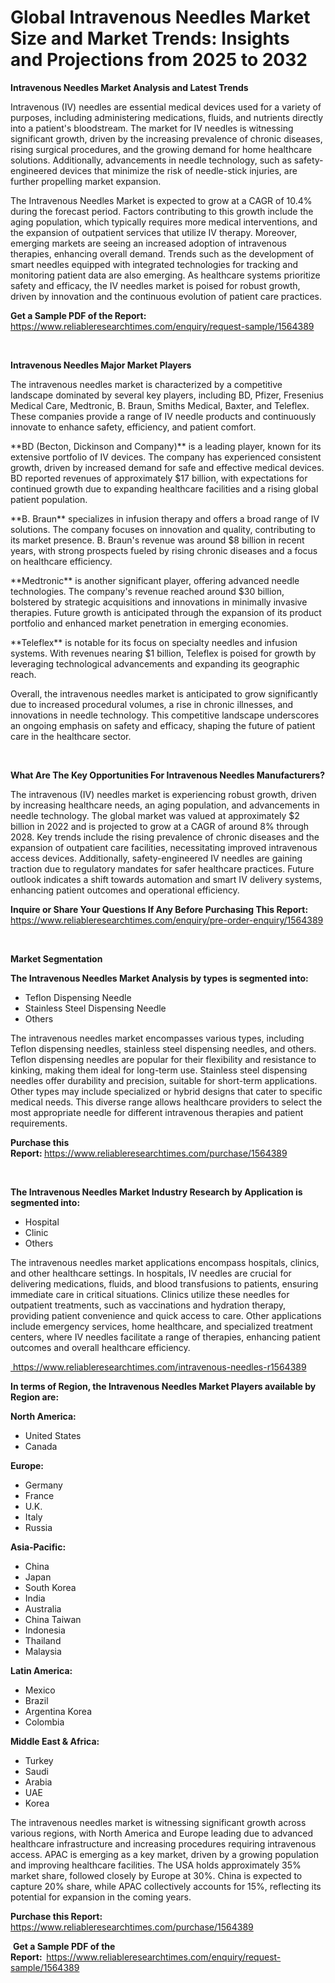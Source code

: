 <p><h1>Global Intravenous Needles Market Size and Market Trends: Insights and Projections from 2025 to 2032</h1></p><p><strong>Intravenous Needles Market Analysis and Latest Trends</strong></p>
<p><p>Intravenous (IV) needles are essential medical devices used for a variety of purposes, including administering medications, fluids, and nutrients directly into a patient's bloodstream. The market for IV needles is witnessing significant growth, driven by the increasing prevalence of chronic diseases, rising surgical procedures, and the growing demand for home healthcare solutions. Additionally, advancements in needle technology, such as safety-engineered devices that minimize the risk of needle-stick injuries, are further propelling market expansion.</p><p>The Intravenous Needles Market is expected to grow at a CAGR of 10.4% during the forecast period. Factors contributing to this growth include the aging population, which typically requires more medical interventions, and the expansion of outpatient services that utilize IV therapy. Moreover, emerging markets are seeing an increased adoption of intravenous therapies, enhancing overall demand. Trends such as the development of smart needles equipped with integrated technologies for tracking and monitoring patient data are also emerging. As healthcare systems prioritize safety and efficacy, the IV needles market is poised for robust growth, driven by innovation and the continuous evolution of patient care practices.</p></p>
<p><strong>Get a Sample PDF of the Report:&nbsp;</strong> <a href="https://www.reliableresearchtimes.com/enquiry/request-sample/1564389?utm_campaign=3565&utm_medium=2&utm_source=Github&utm_content=ia&utm_term=13042025&utm_id=intravenous-needles">https://www.reliableresearchtimes.com/enquiry/request-sample/1564389</a></p>
<p>&nbsp;</p>
<p><strong>Intravenous Needles Major Market Players</strong></p>
<p><p>The intravenous needles market is characterized by a competitive landscape dominated by several key players, including BD, Pfizer, Fresenius Medical Care, Medtronic, B. Braun, Smiths Medical, Baxter, and Teleflex. These companies provide a range of IV needle products and continuously innovate to enhance safety, efficiency, and patient comfort.</p><p>**BD (Becton, Dickinson and Company)** is a leading player, known for its extensive portfolio of IV devices. The company has experienced consistent growth, driven by increased demand for safe and effective medical devices. BD reported revenues of approximately $17 billion, with expectations for continued growth due to expanding healthcare facilities and a rising global patient population.</p><p>**B. Braun** specializes in infusion therapy and offers a broad range of IV solutions. The company focuses on innovation and quality, contributing to its market presence. B. Braun's revenue was around $8 billion in recent years, with strong prospects fueled by rising chronic diseases and a focus on healthcare efficiency.</p><p>**Medtronic** is another significant player, offering advanced needle technologies. The company's revenue reached around $30 billion, bolstered by strategic acquisitions and innovations in minimally invasive therapies. Future growth is anticipated through the expansion of its product portfolio and enhanced market penetration in emerging economies.</p><p>**Teleflex** is notable for its focus on specialty needles and infusion systems. With revenues nearing $1 billion, Teleflex is poised for growth by leveraging technological advancements and expanding its geographic reach.</p><p>Overall, the intravenous needles market is anticipated to grow significantly due to increased procedural volumes, a rise in chronic illnesses, and innovations in needle technology. This competitive landscape underscores an ongoing emphasis on safety and efficacy, shaping the future of patient care in the healthcare sector.</p></p>
<p>&nbsp;</p>
<p><strong>What Are The Key Opportunities For Intravenous Needles Manufacturers?</strong></p>
<p><p>The intravenous (IV) needles market is experiencing robust growth, driven by increasing healthcare needs, an aging population, and advancements in needle technology. The global market was valued at approximately $2 billion in 2022 and is projected to grow at a CAGR of around 8% through 2028. Key trends include the rising prevalence of chronic diseases and the expansion of outpatient care facilities, necessitating improved intravenous access devices. Additionally, safety-engineered IV needles are gaining traction due to regulatory mandates for safer healthcare practices. Future outlook indicates a shift towards automation and smart IV delivery systems, enhancing patient outcomes and operational efficiency.</p></p>
<p><strong>Inquire or Share Your Questions If Any Before Purchasing This Report:</strong> <a href="https://www.reliableresearchtimes.com/enquiry/pre-order-enquiry/1564389?utm_campaign=3565&utm_medium=2&utm_source=Github&utm_content=ia&utm_term=13042025&utm_id=intravenous-needles">https://www.reliableresearchtimes.com/enquiry/pre-order-enquiry/1564389</a></p>
<p>&nbsp;</p>
<p><strong>Market Segmentation</strong></p>
<p><strong>The Intravenous Needles Market Analysis by types is segmented into:</strong></p>
<p><ul><li>Teflon Dispensing Needle</li><li>Stainless Steel Dispensing Needle</li><li>Others</li></ul></p>
<p><p>The intravenous needles market encompasses various types, including Teflon dispensing needles, stainless steel dispensing needles, and others. Teflon dispensing needles are popular for their flexibility and resistance to kinking, making them ideal for long-term use. Stainless steel dispensing needles offer durability and precision, suitable for short-term applications. Other types may include specialized or hybrid designs that cater to specific medical needs. This diverse range allows healthcare providers to select the most appropriate needle for different intravenous therapies and patient requirements.</p></p>
<p><strong>Purchase this Report:&nbsp;</strong><a href="https://www.reliableresearchtimes.com/purchase/1564389?utm_campaign=3565&utm_medium=2&utm_source=Github&utm_content=ia&utm_term=13042025&utm_id=intravenous-needles">https://www.reliableresearchtimes.com/purchase/1564389</a></p>
<p>&nbsp;</p>
<p><strong>The Intravenous Needles Market Industry Research by Application is segmented into:</strong></p>
<p><ul><li>Hospital</li><li>Clinic</li><li>Others</li></ul></p>
<p><p>The intravenous needles market applications encompass hospitals, clinics, and other healthcare settings. In hospitals, IV needles are crucial for delivering medications, fluids, and blood transfusions to patients, ensuring immediate care in critical situations. Clinics utilize these needles for outpatient treatments, such as vaccinations and hydration therapy, providing patient convenience and quick access to care. Other applications include emergency services, home healthcare, and specialized treatment centers, where IV needles facilitate a range of therapies, enhancing patient outcomes and overall healthcare efficiency.</p></p>
<p><a href="https://www.reliableresearchtimes.com/intravenous-needles-r1564389?utm_campaign=3565&utm_medium=2&utm_source=Github&utm_content=ia&utm_term=13042025&utm_id=intravenous-needles">&nbsp;https://www.reliableresearchtimes.com/intravenous-needles-r1564389</a></p>
<p><strong>In terms of Region, the Intravenous Needles Market Players available by Region are:</strong></p>
<p>
    <p> <strong> North America: </strong>
        <ul>
            <li>United States</li>
            <li>Canada</li>
        </ul>
        </p> 
    <p> <strong> Europe: </strong>
        <ul>
            <li>Germany</li>
            <li>France</li>
            <li>U.K.</li>
            <li>Italy</li>
            <li>Russia</li>
        </ul>
        </p> 
    <p> <strong> Asia-Pacific: </strong>
        <ul>
            <li>China</li>
            <li>Japan</li>
            <li>South Korea</li>
            <li>India</li>
            <li>Australia</li>
            <li>China Taiwan</li>
            <li>Indonesia</li>
            <li>Thailand</li>
            <li>Malaysia</li>
        </ul>
        </p> 
    <p> <strong> Latin America: </strong>
        <ul>
            <li>Mexico</li>
            <li>Brazil</li>
            <li>Argentina Korea</li>
            <li>Colombia</li>
        </ul>
        </p> 
    <p> <strong> Middle East & Africa: </strong>
        <ul>
            <li>Turkey</li>
            <li>Saudi</li>
            <li>Arabia</li>
            <li>UAE</li>
            <li>Korea</li>
        </ul>
    </p>
    </p>
<p><p>The intravenous needles market is witnessing significant growth across various regions, with North America and Europe leading due to advanced healthcare infrastructure and increasing procedures requiring intravenous access. APAC is emerging as a key market, driven by a growing population and improving healthcare facilities. The USA holds approximately 35% market share, followed closely by Europe at 30%. China is expected to capture 20% share, while APAC collectively accounts for 15%, reflecting its potential for expansion in the coming years.</p></p>
<p><strong>Purchase this Report: </strong><a href="https://www.reliableresearchtimes.com/purchase/1564389?utm_campaign=3565&utm_medium=2&utm_source=Github&utm_content=ia&utm_term=13042025&utm_id=intravenous-needles">https://www.reliableresearchtimes.com/purchase/1564389</a></p>
<p>&nbsp;<strong>Get a Sample PDF of the Report:&nbsp;&nbsp;</strong><a href="https://www.reliableresearchtimes.com/enquiry/request-sample/1564389?utm_campaign=3565&utm_medium=2&utm_source=Github&utm_content=ia&utm_term=13042025&utm_id=intravenous-needles">https://www.reliableresearchtimes.com/enquiry/request-sample/1564389</a></p>
<p><strong></strong></p>
<p><p></p><p></p><p></p></p>